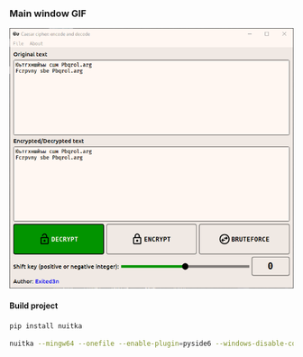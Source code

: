 ### Main window GIF
![Main window](res/caesar_decoder.gif)

#### Build project
```bash
pip install nuitka
```

```bash
nuitka --mingw64 --onefile --enable-plugin=pyside6 --windows-disable-console --windows-icon-from-ico=res\key.ico  --remove-output -o caesar_cipher.exe main.py
```